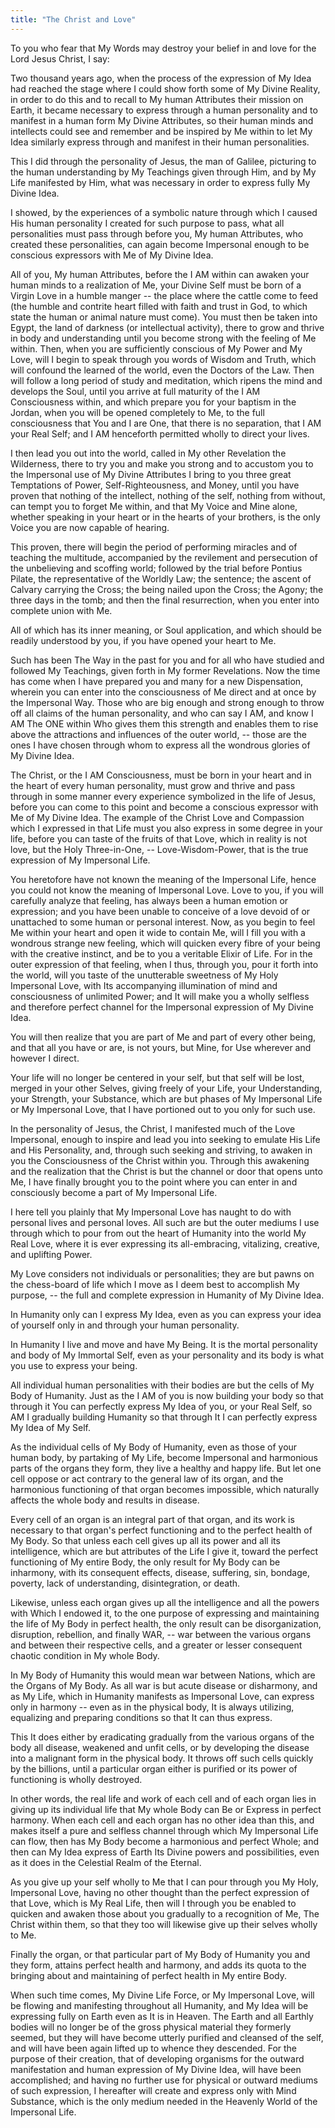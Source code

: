 ```yaml
---
title: "The Christ and Love"
---
```


To you who fear that My Words may destroy your belief in and love for
the Lord Jesus Christ, I say:

Two thousand years ago, when the process of the expression of My Idea
had reached the stage where I could show forth some of My Divine
Reality, in order to do this and to recall to My human Attributes
their mission on Earth, it became necessary to express through a human
personality and to manifest in a human form My Divine Attributes, so
their human minds and intellects could see and remember and be
inspired by Me within to let My Idea similarly express through and
manifest in their human personalities.

This I did through the personality of Jesus, the man of Galilee,
picturing to the human understanding by My Teachings given through
Him, and by My Life manifested by Him, what was necessary in order to
express fully My Divine Idea.

I showed, by the experiences of a symbolic nature through which I caused
His human personality I created for such purpose to pass, what all
personalities must pass through before you, My human Attributes, who
created these personalities, can again become Impersonal enough to be
conscious expressors with Me of My Divine Idea.

All of you, My human Attributes, before the I AM within can awaken your
human minds to a realization of Me, your Divine Self must be born of a
Virgin Love in a humble manger -- the place where the cattle come to
feed (the humble and contrite heart filled with faith and trust in God,
to which state the human or animal nature must come). You must then be
taken into Egypt, the land of darkness (or intellectual activity), there
to grow and thrive in body and understanding until you become strong
with the feeling of Me within. Then, when you are sufficiently conscious
of My Power and My Love, will I begin to speak through you words of
Wisdom and Truth, which will confound the learned of the world, even the
Doctors of the Law. Then will follow a long period of study and
meditation, which ripens the mind and develops the Soul, until you
arrive at full maturity of the I AM Consciousness within, and which
prepare you for your baptism in the Jordan, when you will be opened
completely to Me, to the full consciousness that You and I are One, that
there is no separation, that I AM your Real Self; and I AM henceforth
permitted wholly to direct your lives.

I then lead you out into the world, called in My other Revelation the
Wilderness, there to try you and make you strong and to accustom you to
the Impersonal use of My Divine Attributes I bring to you three great
Temptations of Power, Self-Righteousness, and Money, until you have
proven that nothing of the intellect, nothing of the self, nothing from
without, can tempt you to forget Me within, and that My Voice and Mine
alone, whether speaking in your heart or in the hearts of your brothers,
is the only Voice you are now capable of hearing.

This proven, there will begin the period of performing miracles and of
teaching the multitude, accompanied by the revilement and persecution
of the unbelieving and scoffing world; followed by the trial before
Pontius Pilate, the representative of the Worldly Law; the sentence;
the ascent of Calvary carrying the Cross; the being nailed upon the
Cross; the Agony; the three days in the tomb; and then the final
resurrection, when you enter into complete union with Me.

All of which has its inner meaning, or Soul application, and which
should be readily understood by you, if you have opened your heart to
Me.

Such has been The Way in the past for you and for all who have studied
and followed My Teachings, given forth in My former Revelations. Now the
time has come when I have prepared you and many for a new Dispensation,
wherein you can enter into the consciousness of Me direct and at once by
the Impersonal Way. Those who are big enough and strong enough to throw
off all claims of the human personality, and who can say I AM, and know
I AM The ONE within Who gives them this strength and enables them to
rise above the attractions and influences of the outer world, -- those
are the ones I have chosen through whom to express all the wondrous
glories of My Divine Idea.

The Christ, or the I AM Consciousness, must be born in your heart and
in the heart of every human personality, must grow and thrive and pass
through in some manner every experience symbolized in the life of
Jesus, before you can come to this point and become a conscious
expressor with Me of My Divine Idea. The example of the Christ Love
and Compassion which I expressed in that Life must you also express in
some degree in your life, before you can taste of the fruits of that
Love, which in reality is not love, but the Holy Three-in-One, --
Love-Wisdom-Power, that is the true expression of My Impersonal Life.

You heretofore have not known the meaning of the Impersonal Life, hence
you could not know the meaning of Impersonal Love. Love to you, if you
will carefully analyze that feeling, has always been a human emotion or
expression; and you have been unable to conceive of a love devoid of or
unattached to some human or personal interest. Now, as you begin to feel
Me within your heart and open it wide to contain Me, will I fill you
with a wondrous strange new feeling, which will quicken every fibre of
your being with the creative instinct, and be to you a veritable Elixir
of Life. For in the outer expression of that feeling, when I thus,
through you, pour it forth into the world, will you taste of the
unutterable sweetness of My Holy Impersonal Love, with Its accompanying
illumination of mind and consciousness of unlimited Power; and It will
make you a wholly selfless and therefore perfect channel for the
Impersonal expression of My Divine Idea.

You will then realize that you are part of Me and part of every other
being, and that all you have or are, is not yours, but Mine, for Use
wherever and however I direct.

Your life will no longer be centered in your self, but that self will be
lost, merged in your other Selves, giving freely of your Life, your
Understanding, your Strength, your Substance, which are but phases of My
Impersonal Life or My Impersonal Love, that I have portioned out to you
only for such use.

In the personality of Jesus, the Christ, I manifested much of the Love
Impersonal, enough to inspire and lead you into seeking to emulate His
Life and His Personality, and, through such seeking and striving, to
awaken in you the Consciousness of the Christ within you. Through this
awakening and the realization that the Christ is but the channel or
door that opens unto Me, I have finally brought you to the point where
you can enter in and consciously become a part of My Impersonal Life.

I here tell you plainly that My Impersonal Love has naught to do with
personal lives and personal loves. All such are but the outer mediums
I use through which to pour from out the heart of Humanity into the
world My Real Love, where it is ever expressing its all-embracing,
vitalizing, creative, and uplifting Power.

My Love considers not individuals or personalities; they are but pawns
on the chess-board of life which I move as I deem best to accomplish My
purpose, -- the full and complete expression in Humanity of My Divine
Idea.

In Humanity only can I express My Idea, even as you can express your
idea of yourself only in and through your human personality.

In Humanity I live and move and have My Being. It is the mortal
personality and body of My Immortal Self, even as your personality and
its body is what you use to express your being.

All individual human personalities with their bodies are but the cells
of My Body of Humanity. Just as the I AM of you is now building your
body so that through it You can perfectly express My Idea of you, or
your Real Self, so AM I gradually building Humanity so that through It
I can perfectly express My Idea of My Self.

As the individual cells of My Body of Humanity, even as those of your
human body, by partaking of My Life, become Impersonal and harmonious
parts of the organs they form, they live a healthy and happy life. But
let one cell oppose or act contrary to the general law of its organ, and
the harmonious functioning of that organ becomes impossible, which
naturally affects the whole body and results in disease.

Every cell of an organ is an integral part of that organ, and its work
is necessary to that organ's perfect functioning and to the perfect
health of My Body. So that unless each cell gives up all its power and
all its intelligence, which are but attributes of the Life I give it,
toward the perfect functioning of My entire Body, the only result for
My Body can be inharmony, with its consequent effects, disease,
suffering, sin, bondage, poverty, lack of understanding,
disintegration, or death.

Likewise, unless each organ gives up all the intelligence and all the
powers with Which I endowed it, to the one purpose of expressing and
maintaining the life of My Body in perfect health, the only result can
be disorganization, disruption, rebellion, and finally WAR, -- war
between the various organs and between their respective cells, and a
greater or lesser consequent chaotic condition in My whole Body.

In My Body of Humanity this would mean war between Nations, which are
the Organs of My Body. As all war is but acute disease or disharmony,
and as My Life, which in Humanity manifests as Impersonal Love, can
express only in harmony -- even as in the physical body, It is always
utilizing, equalizing and preparing conditions so that It can thus
express.

This It does either by eradicating gradually from the various organs
of the body all disease, weakened and unfit cells, or by developing
the disease into a malignant form in the physical body. It throws off
such cells quickly by the billions, until a particular organ either is
purified or its power of functioning is wholly destroyed.

In other words, the real life and work of each cell and of each organ
lies in giving up its individual life that My whole Body can Be or
Express in perfect harmony. When each cell and each organ has no other
idea than this, and makes itself a pure and selfless channel through
which My Impersonal Life can flow, then has My Body become a
harmonious and perfect Whole; and then can My Idea express of Earth
Its Divine powers and possibilities, even as it does in the Celestial
Realm of the Eternal.

As you give up your self wholly to Me that I can pour through you My
Holy, Impersonal Love, having no other thought than the perfect
expression of that Love, which is My Real Life, then will I through
you be enabled to quicken and awaken those about you gradually to a
recognition of Me, The Christ within them, so that they too will
likewise give up their selves wholly to Me.

Finally the organ, or that particular part of My Body of Humanity you
and they form, attains perfect health and harmony, and adds its quota
to the bringing about and maintaining of perfect health in My entire
Body.

When such time comes, My Divine Life Force, or My Impersonal Love, will
be flowing and manifesting throughout all Humanity, and My Idea will be
expressing fully on Earth even as It is in Heaven. The Earth and all
Earthly bodies will no longer be of the gross physical material they
formerly seemed, but they will have become utterly purified and cleansed
of the self, and will have been again lifted up to whence they
descended. For the purpose of their creation, that of developing
organisms for the outward manifestation and human expression of My
Divine Idea, will have been accomplished; and having no further use for
physical or outward mediums of such expression, I hereafter will create
and express only with Mind Substance, which is the only medium needed in
the Heavenly World of the Impersonal Life.

